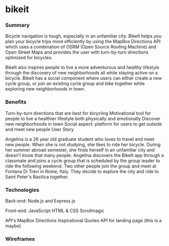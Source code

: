 # bikeit

### Summary
Bicycle navigation is tough, especially in an unfamiliar city. BikeIt helps you plan your bicycle trips more efficiently by using the MapBox Directions API which uses a combination of OSRM (Open Source Routing Machine) and Open Street Maps and provides the user with turn-by-turn directions optimized for bicycles.

BikeIt also inspires people to live a more adventurous and healthy lifestyle through the discovery of new neighborhoods all while staying active on a bicycle. BikeIt has a social component where users can either create a new cycle group, or join an existing cycle group and bike together while exploring new neighborhoods in town.

### Benefits
Turn-by-turn directions that are best for bicycling
Motivational tool for people to live a healthier lifestyle both physically and emotionally
Discover new neighborhoods in town
Social aspect: platform for users to get outside and meet new people
User Story

Angelina is a 26 year old graduate student who loves to travel and meet new people. When she is not studying, she likes to ride her bicycle. During her summer abroad semester, she finds herself in an unfamiliar city and doesn't know that many people. Angelina discovers the BikeIt app through a classmate and joins a cycle group that is scheduled by the group leader to ride the following weekend. Two other people join the group and meet at Fontana Di Trevi in Rome, Italy. They decide to explore the city and ride to Saint Peter's Basilica together.

### Technologies

Back-end:
Node.js and Express.js

Front-end:
JavaScript
HTML & CSS
Scrollmagic

API's
MapBox Directions
Inspirational Quotes API for landing page (this is a maybe)

### Wireframes
